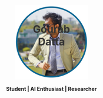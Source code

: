 <div style="text-align: center; position: relative; display: inline-block;">
  <h1 style="position: absolute; top: 10px; left: 50%; transform: translateX(-50%); color: #333;">
    Gourab Datta
  </h1>
  <img src="assets/img/main Logo.png" alt="Logo" style="width: 200px;" />
  <p align="center">
  <strong>Student | AI Enthusiast | Researcher</strong>
  </p>
</div>


